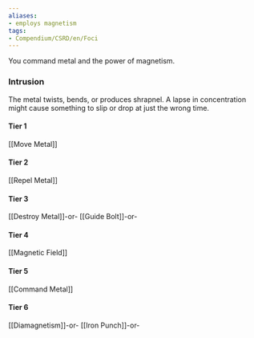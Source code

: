 ```yaml
---
aliases:
- employs magnetism
tags:
- Compendium/CSRD/en/Foci
---
```


You command metal and the power of magnetism.
 ### Intrusion
The metal twists, bends, or produces shrapnel. A lapse in concentration might cause something to slip or drop at just the wrong time.

#### Tier 1
[[Move Metal]]
#### Tier 2
[[Repel Metal]]
#### Tier 3
[[Destroy Metal]]-or-
[[Guide Bolt]]-or-
#### Tier 4
[[Magnetic Field]]
#### Tier 5
[[Command Metal]]
#### Tier 6
[[Diamagnetism]]-or-
[[Iron Punch]]-or-
